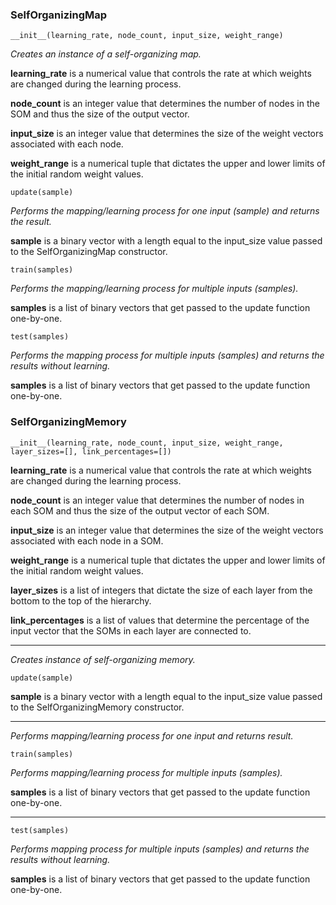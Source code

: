 ### SelfOrganizingMap

	__init__(learning_rate, node_count, input_size, weight_range)

_Creates an instance of a self-organizing map._

__learning_rate__ is a numerical value that controls the rate at which weights are changed during the learning process.

__node_count__ is an integer value that determines the number of nodes in the SOM and thus the size of the output vector.

__input_size__ is an integer value that determines the size of the weight vectors associated with each node.

__weight_range__ is a numerical tuple that dictates the upper and lower limits of the initial random weight values.

	update(sample)

_Performs the mapping/learning process for one input (sample) and returns the result._

__sample__ is a binary vector with a length equal to the input_size value passed to the SelfOrganizingMap constructor. 

	train(samples)
		
_Performs the mapping/learning process for multiple inputs (samples)._

__samples__ is a list of binary vectors that get passed to the update function one-by-one.

	test(samples)
			
_Performs the mapping process for multiple inputs (samples) and returns the results without learning._

__samples__ is a list of binary vectors that get passed to the update function one-by-one.

### SelfOrganizingMemory

	__init__(learning_rate, node_count, input_size, weight_range, layer_sizes=[], link_percentages=[])
	
__learning_rate__ is a numerical value that controls the rate at which weights are changed during the learning process.

__node_count__ is an integer value that determines the number of nodes in each SOM and thus the size of the output vector of each SOM.

__input_size__ is an integer value that determines the size of the weight vectors associated with each node in a SOM.

__weight_range__ is a numerical tuple that dictates the upper and lower limits of the initial random weight values.

__layer_sizes__ is a list of integers that dictate the size of each layer from the bottom to the top of the hierarchy.

__link_percentages__ is a list of values that determine the percentage of the input vector that the SOMs in each layer are connected to. 

___

_Creates instance of self-organizing memory._

	update(sample)
	
__sample__ is a binary vector with a length equal to the input_size value passed to the SelfOrganizingMemory constructor. 

___

_Performs mapping/learning process for one input and returns result._

	train(samples)
	
_Performs mapping/learning process for multiple inputs (samples)._

__samples__ is a list of binary vectors that get passed to the update function one-by-one.

___

	test(samples)
			
_Performs mapping process for multiple inputs (samples) and returns the results without learning._

__samples__ is a list of binary vectors that get passed to the update function one-by-one.


